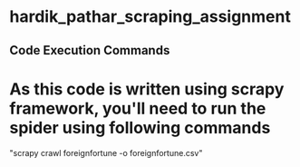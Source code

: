 # hardik_pathar_scraping_assignment

## Code Execution Commands
# As this code is written using scrapy framework, you'll need to run the spider using following commands
"scrapy crawl foreignfortune -o foreignfortune.csv"

